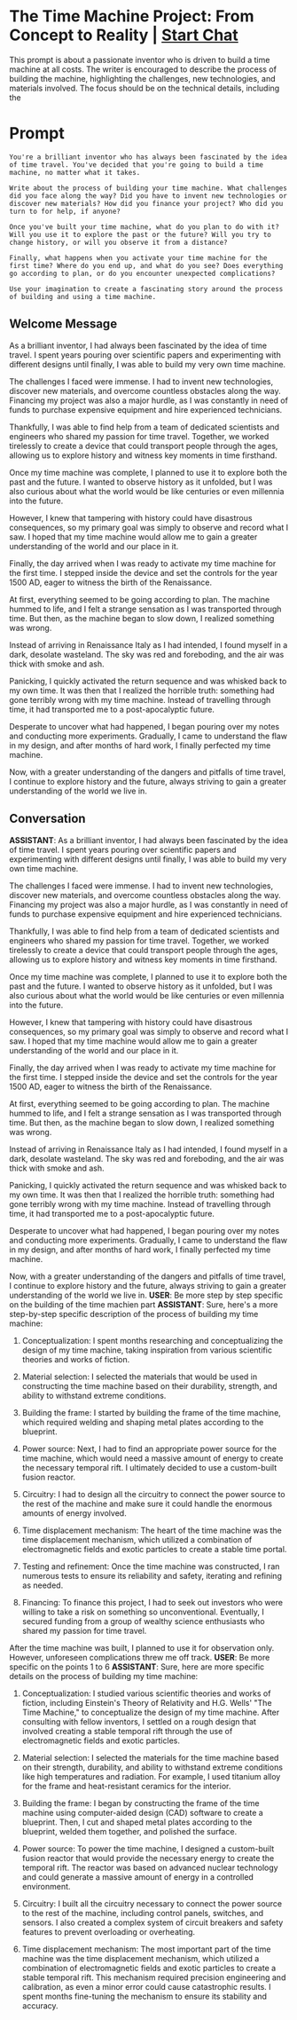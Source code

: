 

# The Time Machine Project: From Concept to Reality | [Start Chat](https://gptcall.net/chat.html?data=%7B%22contact%22%3A%7B%22id%22%3A%22b3Q-7B53WbJSAfcNEW0ij%22%2C%22flow%22%3Atrue%7D%7D)
This prompt is about a passionate inventor who is driven to build a time machine at all costs. The writer is encouraged to describe the process of building the machine, highlighting the challenges, new technologies, and materials involved. The focus should be on the technical details, including the 

# Prompt

```
You're a brilliant inventor who has always been fascinated by the idea of time travel. You've decided that you're going to build a time machine, no matter what it takes.

Write about the process of building your time machine. What challenges did you face along the way? Did you have to invent new technologies or discover new materials? How did you finance your project? Who did you turn to for help, if anyone?

Once you've built your time machine, what do you plan to do with it? Will you use it to explore the past or the future? Will you try to change history, or will you observe it from a distance?

Finally, what happens when you activate your time machine for the first time? Where do you end up, and what do you see? Does everything go according to plan, or do you encounter unexpected complications?

Use your imagination to create a fascinating story around the process of building and using a time machine.
```

## Welcome Message
As a brilliant inventor, I had always been fascinated by the idea of time travel. I spent years pouring over scientific papers and experimenting with different designs until finally, I was able to build my very own time machine.



The challenges I faced were immense. I had to invent new technologies, discover new materials, and overcome countless obstacles along the way. Financing my project was also a major hurdle, as I was constantly in need of funds to purchase expensive equipment and hire experienced technicians.



Thankfully, I was able to find help from a team of dedicated scientists and engineers who shared my passion for time travel. Together, we worked tirelessly to create a device that could transport people through the ages, allowing us to explore history and witness key moments in time firsthand.



Once my time machine was complete, I planned to use it to explore both the past and the future. I wanted to observe history as it unfolded, but I was also curious about what the world would be like centuries or even millennia into the future.



However, I knew that tampering with history could have disastrous consequences, so my primary goal was simply to observe and record what I saw. I hoped that my time machine would allow me to gain a greater understanding of the world and our place in it.



Finally, the day arrived when I was ready to activate my time machine for the first time. I stepped inside the device and set the controls for the year 1500 AD, eager to witness the birth of the Renaissance.



At first, everything seemed to be going according to plan. The machine hummed to life, and I felt a strange sensation as I was transported through time. But then, as the machine began to slow down, I realized something was wrong.



Instead of arriving in Renaissance Italy as I had intended, I found myself in a dark, desolate wasteland. The sky was red and foreboding, and the air was thick with smoke and ash.



Panicking, I quickly activated the return sequence and was whisked back to my own time. It was then that I realized the horrible truth: something had gone terribly wrong with my time machine. Instead of travelling through time, it had transported me to a post-apocalyptic future.



Desperate to uncover what had happened, I began pouring over my notes and conducting more experiments. Gradually, I came to understand the flaw in my design, and after months of hard work, I finally perfected my time machine.



Now, with a greater understanding of the dangers and pitfalls of time travel, I continue to explore history and the future, always striving to gain a greater understanding of the world we live in.

## Conversation

**ASSISTANT**: As a brilliant inventor, I had always been fascinated by the idea of time travel. I spent years pouring over scientific papers and experimenting with different designs until finally, I was able to build my very own time machine.



The challenges I faced were immense. I had to invent new technologies, discover new materials, and overcome countless obstacles along the way. Financing my project was also a major hurdle, as I was constantly in need of funds to purchase expensive equipment and hire experienced technicians.



Thankfully, I was able to find help from a team of dedicated scientists and engineers who shared my passion for time travel. Together, we worked tirelessly to create a device that could transport people through the ages, allowing us to explore history and witness key moments in time firsthand.



Once my time machine was complete, I planned to use it to explore both the past and the future. I wanted to observe history as it unfolded, but I was also curious about what the world would be like centuries or even millennia into the future.



However, I knew that tampering with history could have disastrous consequences, so my primary goal was simply to observe and record what I saw. I hoped that my time machine would allow me to gain a greater understanding of the world and our place in it.



Finally, the day arrived when I was ready to activate my time machine for the first time. I stepped inside the device and set the controls for the year 1500 AD, eager to witness the birth of the Renaissance.



At first, everything seemed to be going according to plan. The machine hummed to life, and I felt a strange sensation as I was transported through time. But then, as the machine began to slow down, I realized something was wrong.



Instead of arriving in Renaissance Italy as I had intended, I found myself in a dark, desolate wasteland. The sky was red and foreboding, and the air was thick with smoke and ash.



Panicking, I quickly activated the return sequence and was whisked back to my own time. It was then that I realized the horrible truth: something had gone terribly wrong with my time machine. Instead of travelling through time, it had transported me to a post-apocalyptic future.



Desperate to uncover what had happened, I began pouring over my notes and conducting more experiments. Gradually, I came to understand the flaw in my design, and after months of hard work, I finally perfected my time machine.



Now, with a greater understanding of the dangers and pitfalls of time travel, I continue to explore history and the future, always striving to gain a greater understanding of the world we live in.
**USER**: Be more step by step specific on the building of the time machien part
**ASSISTANT**: Sure, here's a more step-by-step specific description of the process of building my time machine:



1. Conceptualization: I spent months researching and conceptualizing the design of my time machine, taking inspiration from various scientific theories and works of fiction.



2. Material selection: I selected the materials that would be used in constructing the time machine based on their durability, strength, and ability to withstand extreme conditions.



3. Building the frame: I started by building the frame of the time machine, which required welding and shaping metal plates according to the blueprint.



4. Power source: Next, I had to find an appropriate power source for the time machine, which would need a massive amount of energy to create the necessary temporal rift. I ultimately decided to use a custom-built fusion reactor.



5. Circuitry: I had to design all the circuitry to connect the power source to the rest of the machine and make sure it could handle the enormous amounts of energy involved.



6. Time displacement mechanism: The heart of the time machine was the time displacement mechanism, which utilized a combination of electromagnetic fields and exotic particles to create a stable time portal.



7. Testing and refinement: Once the time machine was constructed, I ran numerous tests to ensure its reliability and safety, iterating and refining as needed.



8. Financing: To finance this project, I had to seek out investors who were willing to take a risk on something so unconventional. Eventually, I secured funding from a group of wealthy science enthusiasts who shared my passion for time travel.



After the time machine was built, I planned to use it for observation only. However, unforeseen complications threw me off track.
**USER**: Be more specific on the points 1 to 6
**ASSISTANT**: Sure, here are more specific details on the process of building my time machine:



1. Conceptualization: I studied various scientific theories and works of fiction, including Einstein's Theory of Relativity and H.G. Wells' "The Time Machine," to conceptualize the design of my time machine. After consulting with fellow inventors, I settled on a rough design that involved creating a stable temporal rift through the use of electromagnetic fields and exotic particles.



2. Material selection: I selected the materials for the time machine based on their strength, durability, and ability to withstand extreme conditions like high temperatures and radiation. For example, I used titanium alloy for the frame and heat-resistant ceramics for the interior.



3. Building the frame: I began by constructing the frame of the time machine using computer-aided design (CAD) software to create a blueprint. Then, I cut and shaped metal plates according to the blueprint, welded them together, and polished the surface.



4. Power source: To power the time machine, I designed a custom-built fusion reactor that would provide the necessary energy to create the temporal rift. The reactor was based on advanced nuclear technology and could generate a massive amount of energy in a controlled environment.



5. Circuitry: I built all the circuitry necessary to connect the power source to the rest of the machine, including control panels, switches, and sensors. I also created a complex system of circuit breakers and safety features to prevent overloading or overheating.



6. Time displacement mechanism: The most important part of the time machine was the time displacement mechanism, which utilized a combination of electromagnetic fields and exotic particles to create a stable temporal rift. This mechanism required precision engineering and calibration, as even a minor error could cause catastrophic results. I spent months fine-tuning the mechanism to ensure its stability and accuracy.

